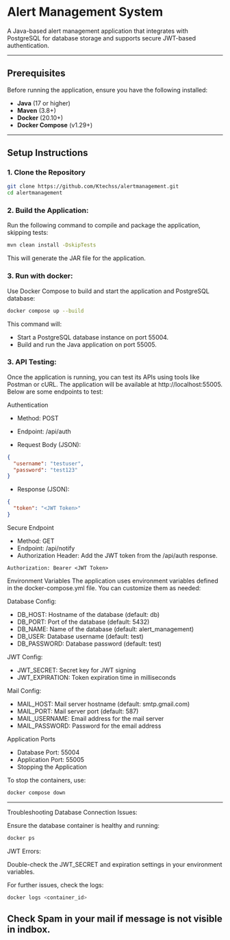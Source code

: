 # Alert Management System

A Java-based alert management application that integrates with PostgreSQL for database storage and supports secure JWT-based authentication.

---

## Prerequisites

Before running the application, ensure you have the following installed:

- **Java** (17 or higher)
- **Maven** (3.8+)
- **Docker** (20.10+)
- **Docker Compose** (v1.29+)

---

## Setup Instructions

### **1. Clone the Repository**

```bash
git clone https://github.com/Ktechss/alertmanagement.git
cd alertmanagement
```
### **2. Build the Application:**

Run the following command to compile and package the application, skipping tests:

```bash
mvn clean install -DskipTests
```

This will generate the JAR file for the application.

### **3. Run with docker:**

Use Docker Compose to build and start the application and PostgreSQL database:

```bash
docker compose up --build
```
This command will:

- Start a PostgreSQL database instance on port 55004.
- Build and run the Java application on port 55005.

### **3. API Testing:**

Once the application is running, you can test its APIs using tools like Postman or cURL. The application will be available at http://localhost:55005. Below are some endpoints to test:

Authentication

- Method: POST

- Endpoint: /api/auth

- Request Body (JSON):
```JSON
{
  "username": "testuser",
  "password": "test123"
}
```
- Response (JSON):
```JSON
{
  "token": "<JWT Token>"
}
```

Secure Endpoint

- Method: GET
- Endpoint: /api/notify
- Authorization Header: Add the JWT token from the /api/auth response.
```
Authorization: Bearer <JWT Token>
```
Environment Variables
The application uses environment variables defined in the docker-compose.yml file. You can customize them as needed:

Database Config:
- DB_HOST: Hostname of the database (default: db)
- DB_PORT: Port of the database (default: 5432)
- DB_NAME: Name of the database (default: alert_management)
- DB_USER: Database username (default: test)
- DB_PASSWORD: Database password (default: test)
  
JWT Config:
- JWT_SECRET: Secret key for JWT signing
- JWT_EXPIRATION: Token expiration time in milliseconds
  
Mail Config:
- MAIL_HOST: Mail server hostname (default: smtp.gmail.com)
- MAIL_PORT: Mail server port (default: 587)
- MAIL_USERNAME: Email address for the mail server
- MAIL_PASSWORD: Password for the email address
  
Application Ports
- Database Port: 55004
- Application Port: 55005
- Stopping the Application

To stop the containers, use:
```bash
docker compose down
```
---

Troubleshooting
Database Connection Issues:

Ensure the database container is healthy and running:

```bash
docker ps
```

JWT Errors:

Double-check the JWT_SECRET and expiration settings in your environment variables.

For further issues, check the logs:

```bash
docker logs <container_id>
```

Check Spam in your mail if message is not visible in indbox.
---
